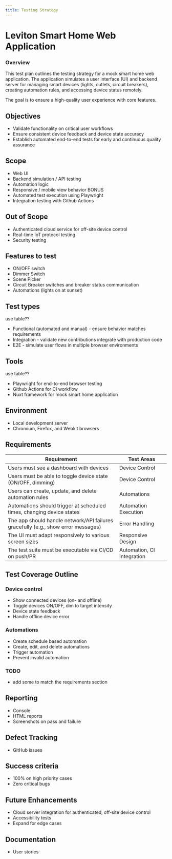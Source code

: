 ```yaml
---
title: Testing Strategy
---
```


# Leviton Smart Home Web Application

### Overview

This test plan outlines the testing strategy for a mock smart home web application. The application simulates a user interface (UI) and backend server for managing smart devices (lights, outlets, circuit breakers), creating automation rules, and accessing device status remotely.

The goal is to ensure a high-quality user experience with core features.

## Objectives

- Validate functionality on critical user workflows
- Ensure consistent device feedback and device state accuracy
- Establish automated end-to-end tests for early and continuous quality assurance

## Scope

- Web UI
- Backend simulation / API testing
- Automation logic
- Responsive / mobile view behavior BONUS
- Automated test execution using Playwright
- Integration testing with Github Actions

## Out of Scope

- Authenticated cloud service for off-site device control
- Real-time IoT protocol testing
- Security testing

## Features to test

- ON/OFF switch
- Dimmer Switch
- Scene Picker
- Circuit Breaker switches and breaker status communication
- Automations (lights on at sunset)

## Test types

use table??

- Functional (automated and manual) - ensure behavior matches requirements
- Integration - validate new contributions integrate with production code
- E2E - simulate user flows in multiple browser environments

## Tools

use table??

- Playwright for end-to-end browser testing
- Github Actions for CI workflow
- Nuxt framework for mock smart home application

## Environment

- Local development server
- Chromium, Firefox, and Webkit browsers

## Requirements

| **Requirement**                                                                   | **Test Areas**             |
| --------------------------------------------------------------------------------- | -------------------------- |
| Users must see a dashboard with devices                                           | Device Control             |
| Users must be able to toggle device state (ON/OFF, dimming)                       | Device Control             |
| Users can create, update, and delete automation rules                             | Automations                |
| Automations should trigger at scheduled times, changing device states             | Automation Execution       |
| The app should handle network/API failures gracefully (e.g., show error messages) | Error Handling             |
| The UI must adapt responsively to various screen sizes                            | Responsive Design          |
| The test suite must be executable via CI/CD on push/PR                            | Automation, CI Integration |

## Test Coverage Outline

### Device control

- Show connected devices (on- and offline)
- Toggle devices ON/OFF, dim to target intensity
- Device state feedback
- Handle offline device error

### Automations

- Create schedule based automation
- Create, edit, and delete automations
- Trigger automation
- Prevent invalid automation

### TODO

- add some to match the requirements section

## Reporting

- Console
- HTML reports
- Screenshots on pass and failure

## Defect Tracking

- GitHub issues

## Success criteria

- 100% on high priority cases
- Zero critical bugs

## Future Enhancements

- Cloud server integration for authenticated, off-site device control
- Accessibility tests
- Expand for edge cases

## Documentation

- User stories
